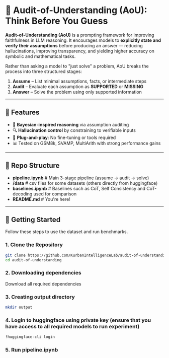 # 🧠 Audit-of-Understanding (AoU): Think Before You Guess

**Audit-of-Understanding (AoU)** is a prompting framework for improving faithfulness in LLM reasoning. It encourages models to **explicitly state and verify their assumptions** before producing an answer — reducing hallucinations, improving transparency, and yielding higher accuracy on symbolic and mathematical tasks.

Rather than asking a model to "just solve" a problem, AoU breaks the process into three structured stages:

1. **Assume** – List minimal assumptions, facts, or intermediate steps  
2. **Audit** – Evaluate each assumption as **SUPPORTED** or **MISSING**  
3. **Answer** – Solve the problem using only supported information

---

## 🚀 Features

- 🧠 **Bayesian-inspired reasoning** via assumption auditing  
- 🔍 **Hallucination control** by constraining to verifiable inputs  
- 🧪 **Plug-and-play**: No fine-tuning or tools required
- 📊 Tested on GSM8k, SVAMP, MultiArith with strong performance gains

---

## 📁 Repo Structure

- **pipeline.ipynb** # Main 3-stage pipeline (assume → audit → solve)
- **/data** # csv files for some datasets (others directly from huggingface)
- **baselines.ipynb** # Baselines such as CoT, Self Consistency and CoT-decoding used for comparison
- **README.md** # You're here!

---

## 🚀 Getting Started

Follow these steps to use the dataset and run benchmarks.

### 1. Clone the Repository

```bash
git clone https://github.com/KurbanIntelligenceLab/audit-of-understanding.git
cd audit-of-understanding
```

### 2. Downloading dependencies

Download all required dependencies 


### 3. Creating output directory

```bash
mkdir output
```

### 4. Login to huggingface using private key (ensure that you have access to all required models to run experiment)

```bash
!huggingface-cli login
```

### 5. Run pipeline.ipynb



